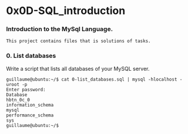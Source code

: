# 0x0D-SQL_introduction


### Introduction to the MySql Language.

```
This project contains files that is solutions of tasks.
```

### 0. List databases


Write a script that lists all databases of your MySQL server.


```
guillaume@ubuntu:~/$ cat 0-list_databases.sql | mysql -hlocalhost -uroot -p
Enter password: 
Database                                                                                     
hbtn_0c_0                                                                                    
information_schema                                                                           
mysql                                                                                        
performance_schema                                                                           
sys        
guillaume@ubuntu:~/$ 
```


